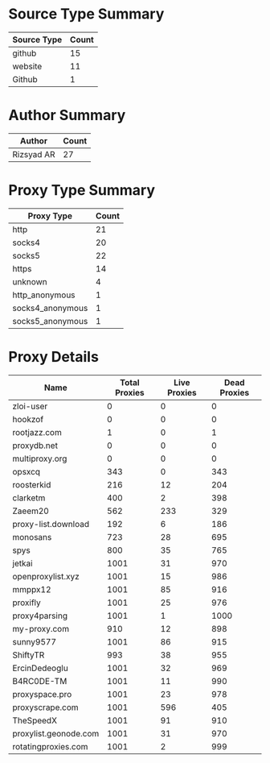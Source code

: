# Source Type Summary

| Source Type | Count |
|-------------|-------|
| github | 15 |
| website | 11 |
| Github | 1 |


# Author Summary

| Author | Count |
|--------|-------|
| Rizsyad AR | 27 |


# Proxy Type Summary

| Proxy Type | Count |
|------------|-------|
| http | 21 |
| socks4 | 20 |
| socks5 | 22 |
| https | 14 |
| unknown | 4 |
| http_anonymous | 1 |
| socks4_anonymous | 1 |
| socks5_anonymous | 1 |


# Proxy Details

| Name | Total Proxies | Live Proxies | Dead Proxies |
|------|---------------|--------------|---------------|
| zloi-user | 0 | 0 | 0 |
| hookzof | 0 | 0 | 0 |
| rootjazz.com | 1 | 0 | 1 |
| proxydb.net | 0 | 0 | 0 |
| multiproxy.org | 0 | 0 | 0 |
| opsxcq | 343 | 0 | 343 |
| roosterkid | 216 | 12 | 204 |
| clarketm | 400 | 2 | 398 |
| Zaeem20 | 562 | 233 | 329 |
| proxy-list.download | 192 | 6 | 186 |
| monosans | 723 | 28 | 695 |
| spys | 800 | 35 | 765 |
| jetkai | 1001 | 31 | 970 |
| openproxylist.xyz | 1001 | 15 | 986 |
| mmppx12 | 1001 | 85 | 916 |
| proxifly | 1001 | 25 | 976 |
| proxy4parsing | 1001 | 1 | 1000 |
| my-proxy.com | 910 | 12 | 898 |
| sunny9577 | 1001 | 86 | 915 |
| ShiftyTR | 993 | 38 | 955 |
| ErcinDedeoglu | 1001 | 32 | 969 |
| B4RC0DE-TM | 1001 | 11 | 990 |
| proxyspace.pro | 1001 | 23 | 978 |
| proxyscrape.com | 1001 | 596 | 405 |
| TheSpeedX | 1001 | 91 | 910 |
| proxylist.geonode.com | 1001 | 31 | 970 |
| rotatingproxies.com | 1001 | 2 | 999 |
